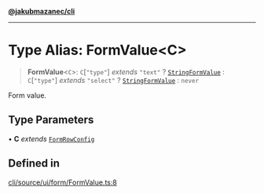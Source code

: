 [**@jakubmazanec/cli**](../README.md)

---

# Type Alias: FormValue\<C\>

> **FormValue**\<`C`\>: `C`\[`"type"`\] _extends_ `"text"` ? [`StringFormValue`](StringFormValue.md)
> : `C`\[`"type"`\] _extends_ `"select"` ? [`StringFormValue`](StringFormValue.md) : `never`

Form value.

## Type Parameters

• **C** _extends_ [`FormRowConfig`](FormRowConfig.md)

## Defined in

[cli/source/ui/form/FormValue.ts:8](https://github.com/jakubmazanec/tools/blob/0633c96618f3c6692ade528aee0f27ac091468a5/packages/cli/source/ui/form/FormValue.ts#L8)
